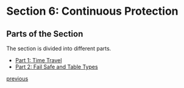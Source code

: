 # Section 6: Continuous Protection

## Parts of the Section
The section is divided into different parts.

* [Part 1: Time Travel](notes_section06part01.md)
* [Part 2: Fail Safe and Table Types](notes_section06part02.md)

[previous](../README.md)